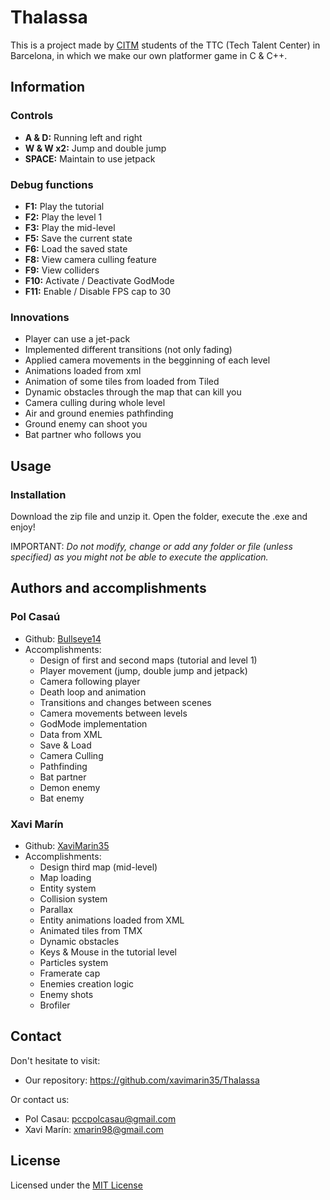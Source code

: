 # Thalassa

This is a project made by [CITM](https://www.citm.upc.edu/) students of the TTC (Tech Talent Center) in Barcelona, in which we make our own platformer game in C & C++.

## Information

### Controls

- **A & D:** 	Running left and right
- **W & W x2:** 	Jump and double jump
- **SPACE:** 	Maintain to use jetpack

### Debug functions

- **F1:** Play the tutorial
- **F2:** Play the level 1
- **F3:** Play the mid-level
- **F5:** Save the current state
- **F6:** Load the saved state
- **F8:** View camera culling feature
- **F9:** View colliders 
- **F10:** Activate / Deactivate GodMode
- **F11:** Enable / Disable FPS cap to 30 

### Innovations

- Player can use a jet-pack
- Implemented different transitions (not only fading)
- Applied camera movements in the begginning of each level
- Animations loaded from xml
- Animation of some tiles from loaded from Tiled
- Dynamic obstacles through the map that can kill you
- Camera culling during whole level
- Air and ground enemies pathfinding
- Ground enemy can shoot you
- Bat partner who follows you

## Usage

### Installation

Download the zip file and unzip it. Open the folder, execute the .exe and enjoy!

IMPORTANT: *Do not modify, change or add any folder or file (unless specified) as you might not be able to execute the application.*

## Authors and accomplishments

### Pol Casaú

- Github: [Bullseye14](https://github.com/Bullseye14)
- Accomplishments:
	- Design of first and second maps (tutorial and level 1)
	- Player movement (jump, double jump and jetpack)
	- Camera following player
	- Death loop and animation
	- Transitions and changes between scenes
	- Camera movements between levels
	- GodMode implementation
	- Data from XML
	- Save & Load
	- Camera Culling
	- Pathfinding
	- Bat partner
	- Demon enemy
	- Bat enemy
	
### Xavi Marín

- Github: [XaviMarin35](https://github.com/xavimarin35)
- Accomplishments:
	- Design third map (mid-level)
	- Map loading
	- Entity system
	- Collision system
	- Parallax
	- Entity animations loaded from XML
	- Animated tiles from TMX
	- Dynamic obstacles
	- Keys & Mouse in the tutorial level
	- Particles system
	- Framerate cap
	- Enemies creation logic
	- Enemy shots
	- Brofiler
	
## Contact

 Don't hesitate to visit:
 - Our repository: https://github.com/xavimarin35/Thalassa 
 
 Or contact us:
 - Pol Casau: pccpolcasau@gmail.com
 - Xavi Marín: xmarin98@gmail.com
 
  
## License

Licensed under the [MIT License](https://github.com/xavimarin35/Thalassa/blob/master/LICENSE)

